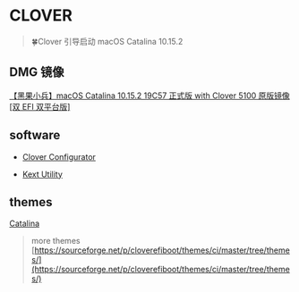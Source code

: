 # CLOVER

> 🍀Clover 引导启动 macOS Catalina 10.15.2

## DMG 镜像

[【黑果小兵】macOS Catalina 10.15.2 19C57 正式版 with Clover 5100 原版镜像[双 EFI 双平台版]](https://blog.daliansky.net/macOS-Catalina-10.15.2-19C57-Release-version-with-Clover-5100-original-image-Double-EFI-Version.html)

## software

- [Clover Configurator](https://mackie100projects.altervista.org/clover-configurator/)

- [Kext Utility](http://cvad-mac.narod.ru/index/0-4)

## themes

[Catalina](https://sourceforge.net/p/cloverefiboot/themes/ci/master/tree/themes/Catalina/)

> more themes [https://sourceforge.net/p/cloverefiboot/themes/ci/master/tree/themes/](https://sourceforge.net/p/cloverefiboot/themes/ci/master/tree/themes/)
